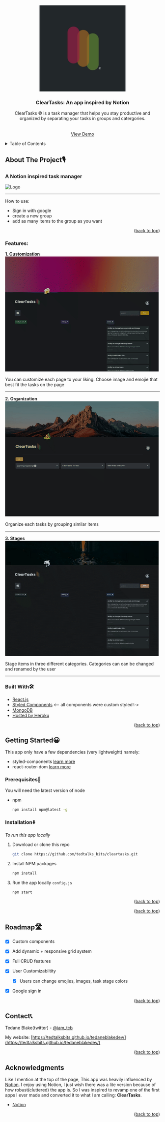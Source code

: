 <div id="top"></div>

<!-- PROJECT LOGO -->
<br />
<div align="center">
  <a href="https://github.com/tedtalksbits/taskify/blob/main/src/screenshots/taskify-2.gif">
    <img src="src/screenshots/clearTasks.jpg" alt="Logo" width="280" height="280" style='object-fit: cover;'>
  </a>

  <h3 align="center">ClearTasks: An app inspired by Notion</h3>

  <p align="center">
    ClearTasks &copy; is a task manager that helps you stay productive and organized by separating your tasks in groups and catergories.
    <br />
    <br />
    <br />
    <a href="https://tedtalksbits.github.io/cleartasks/#/cleartasks">View Demo</a>
  </p>
</div>



<!-- TABLE OF CONTENTS -->
<details>
  <summary>Table of Contents</summary>
  <ol>
    <li>
      <a href="#about-the-project">About The Project</a>
      <ul>
        <li><a href="#built-with">Built With</a></li>
      </ul>
    </li>
    <li>
      <a href="#getting-started">Getting Started</a>
      <ul>
        <li><a href="#prerequisites">Prerequisites</a></li>
        <li><a href="#installation">Installation</a></li>
      </ul>
    </li>
    <li><a href="#usage">Usage</a></li>
    <li><a href="#roadmap">Roadmap</a></li>
    <li><a href="#contributing">Contributing</a></li>
    <li><a href="#license">License</a></li>
    <li><a href="#contact">Contact</a></li>
    <li><a href="#acknowledgments">Acknowledgments</a></li>
  </ol>
</details>



<!-- ABOUT THE PROJECT -->
## About The Project🎙
<h3>A Notion inspired task manager </h3>
<img src="src/screenshots/ct-gif.gif" alt="Logo" style='object-fit: cover;'>
<hr>
How to use:

- Sign in with google
- create a new group
- add as many items to the group as you want



<p align="right">(<a href="#top">back to top</a>)</p>


### Features:

<b>1. Customization </b>
<img src="src/screenshots/ct-gif-custom.gif" alt="Logo" style='object-fit: cover;'>
<p>You can customize each page to your liking. Choose image and emojie that best fit the tasks on the page</p>
<hr>

<b>2. Organization</b>
<img src="src/screenshots/ct-gif-organization.gif" alt="Logo" style='object-fit: cover;'>
<p>Organize each tasks by grouping similar items</p>
<hr>

<b>3. Stages</b>
<img src="src/screenshots/ct-gif-stages.gif" alt="Logo" style='object-fit: cover;'>
<p>Stage items in three different categories. Categories can can be changed and renamed by the user </p>
<hr>

### Built With🛠

* [React.js](https://reactjs.org/)
* [Styled Components](https://styled-components.com/) <-- all components were custom styled✨>
* [MongoDB](https://www.npmjs.com/package/json-server)
* [Hosted by Heroku](https://id.heroku.com/)


<p align="right">(<a href="#top">back to top</a>)</p>



<!-- GETTING STARTED -->
## Getting Started😀

This app only have a few dependencies (very lightweight) 
namely: 
- styled-components [learn more](https://www.npmjs.com/package/styled-components)
- react-router-dom [learn more](https://www.npmjs.com/package/react-router-dom/v/6.0.0-beta.0)

### Prerequisites😤

You will need the latest version of node
* npm
  ```sh
  npm install npm@latest -g
  ```

### Installation⬇️

_To run this app locally_

1. Download or clone this repo

   ```sh
   git clone https://github.com/tedtalks_bits/cleartasks.git
   ```
3. Install NPM packages
   ```sh
   npm install
   ```
4. Run the app locally `config.js`
   ```sh
   npm start
   ```

<p align="right">(<a href="#top">back to top</a>)</p>


<p align="right">(<a href="#top">back to top</a>)</p>



<!-- ROADMAP -->
## Roadmap🛣

- [x] Custom components
- [x] Add dynamic + responsive grid system
- [x] Full CRUD features
- [x] User Customizabiltity 
  - [x] Users can change emojies, images, task stage colors
- [x] Google sign in 




<p align="right">(<a href="#top">back to top</a>)</p>


<!-- CONTACT -->
## Contact📞

Tedane Blake(twitter) - [@iam_tcb](https://twitter.com/iam_tcb)

My website: [https://tedtalksbits.github.io/tedaneblakedev/](https://tedtalksbits.github.io/tedaneblakedev/)

<p align="right">(<a href="#top">back to top</a>)</p>



<!-- ACKNOWLEDGMENTS -->
## Acknowledgments

Like I mention at the top of the page, This app was heavily influenced by [Notion](https://www.notion.so/). I enjoy using Notion, I just wish there was a lite version because of how robust(cluttered) the app is. So I was inspired to revamp one of the first apps I ever made and converted it to what I am calling: **ClearTasks**.

* [Notion](https://www.notion.so/)

<p align="right">(<a href="#top">back to top</a>)</p>

